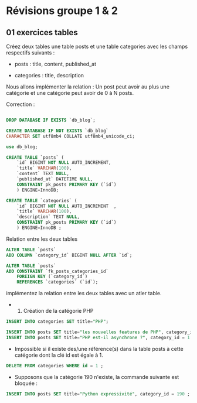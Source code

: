 # Révisions groupe 1 & 2

## 01 exercices tables

Créez deux tables une table posts et une table categories avec les champs respectifs suivants :

- posts : title, content, published_at

- categories : title, description

Nous allons implémenter la relation : Un post peut avoir au plus une catégorie et une catégorie peut avoir de 0 à N posts. 

Correction :

```sql

DROP DATABASE IF EXISTS `db_blog`;

CREATE DATABASE IF NOT EXISTS `db_blog`
CHARACTER SET utf8mb4 COLLATE utf8mb4_unicode_ci;

use db_blog;

CREATE TABLE `posts` (
    `id` BIGINT NOT NULL AUTO_INCREMENT, 
    `title` VARCHAR(100),
    `content` TEXT NULL,
    `published_at` DATETIME NULL,
    CONSTRAINT pk_posts PRIMARY KEY (`id`)
    ) ENGINE=InnoDB;

CREATE TABLE `categories` (
    `id` BIGINT NOT NULL AUTO_INCREMENT  , 
    `title` VARCHAR(100),
    `description` TEXT NULL,
    CONSTRAINT pk_posts PRIMARY KEY (`id`)
    ) ENGINE=InnoDB ;

``` 

Relation entre les deux tables 

```sql
ALTER TABLE `posts` 
ADD COLUMN `category_id` BIGINT NULL AFTER `id`;

ALTER TABLE `posts` 
ADD CONSTRAINT `fk_posts_categories_id` 
    FOREIGN KEY (`category_id`) 
    REFERENCES `categories` (`id`);
```

implémentez la relation entre les deux tables avec un atler table.

- 1. Création de la catégorie PHP

```sql
INSERT INTO categories SET title="PHP";

INSERT INTO posts SET title="les nouvelles features de PHP", category_id = 1 ;
INSERT INTO posts SET title="PHP est-il asynchrone ?", category_id = 1 ;
```

- Impossible si il existe des/une référence(s) dans la table posts à cette catégorie dont la clé id est égale à 1.

```sql
DELETE FROM categories WHERE id = 1 ;
```

- Supposons que la catégorie 190 n'existe, la commande suivante est bloquée :

```sql
INSERT INTO posts SET title="Python expressivité", category_id = 190 ;
